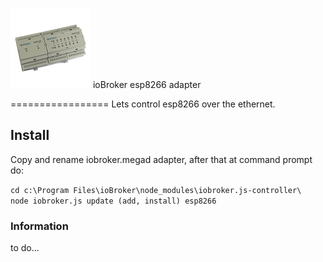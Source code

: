 ![Logo](admin/esp8266.png)
ioBroker esp8266 adapter

=================
Lets control esp8266 over the ethernet.

## Install

Copy and rename iobroker.megad adapter,
after that at command prompt do:

```cd c:\Program Files\ioBroker\node_modules\iobroker.js-controller\     node iobroker.js update (add, install) esp8266```

### Information

to do...